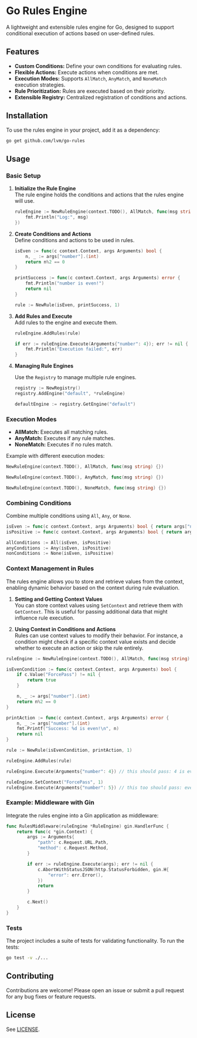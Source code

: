 # Go Rules Engine

A lightweight and extensible rules engine for Go, designed to support conditional execution of actions based on user-defined rules.

## Features

- **Custom Conditions:** Define your own conditions for evaluating rules.
- **Flexible Actions:** Execute actions when conditions are met.
- **Execution Modes:** Supports `AllMatch`, `AnyMatch`, and `NoneMatch` execution strategies.
- **Rule Prioritization:** Rules are executed based on their priority.
- **Extensible Registry:** Centralized registration of conditions and actions.

## Installation

To use the rules engine in your project, add it as a dependency:

```bash
go get github.com/lvm/go-rules
```

## Usage

### Basic Setup

1. **Initialize the Rule Engine**  
   The rule engine holds the conditions and actions that the rules engine will use.

   ```go
   ruleEngine := NewRuleEngine(context.TODO(), AllMatch, func(msg string) {
       fmt.Println("Log:", msg)
   })
   ```

2. **Create Conditions and Actions**  
   Define conditions and actions to be used in rules.

   ```go
   isEven := func(c context.Context, args Arguments) bool {
       n, _ := args["number"].(int)
       return n%2 == 0
   }

   printSuccess := func(c context.Context, args Arguments) error {
       fmt.Println("number is even!")
       return nil
   }

   rule := NewRule(isEven, printSuccess, 1)
   ```

3. **Add Rules and Execute**  
   Add rules to the engine and execute them.

   ```go
   ruleEngine.AddRules(rule)

   if err := ruleEngine.Execute(Arguments{"number": 4}); err != nil {
       fmt.Println("Execution failed:", err)
   }
   ```

4. **Managing Rule Engines**

    Use the `Registry` to manage multiple rule engines.

    ```go
    registry := NewRegistry()
    registry.AddEngine("default", *ruleEngine)

    defaultEngine := registry.GetEngine("default")
    ```


### Execution Modes

- **AllMatch:** Executes all matching rules.
- **AnyMatch:** Executes if any rule matches.
- **NoneMatch:** Executes if no rules match.

Example with different execution modes:

```go
NewRuleEngine(context.TODO(), AllMatch, func(msg string) {})

NewRuleEngine(context.TODO(), AnyMatch, func(msg string) {})

NewRuleEngine(context.TODO(), NoneMatch, func(msg string) {})
```

### Combining Conditions

Combine multiple conditions using `All`, `Any`, or `None`.

```go
isEven := func(c context.Context, args Arguments) bool { return args["number"].(int)%2 == 0 }
isPositive := func(c context.Context, args Arguments) bool { return args["number"].(int) > 0 }

allConditions := All(isEven, isPositive)
anyConditions := Any(isEven, isPositive)
nonConditions := None(isEven, isPositive)
```


### Context Management in Rules

The rules engine allows you to store and retrieve values from the context, enabling dynamic behavior based on the context during rule evaluation.

1. **Setting and Getting Context Values**  
   You can store context values using `SetContext` and retrieve them with `GetContext`. This is useful for passing additional data that might influence rule execution.

2. **Using Context in Conditions and Actions**  
   Rules can use context values to modify their behavior. For instance, a condition might check if a specific context value exists and decide whether to execute an action or skip the rule entirely.


```go
ruleEngine := NewRuleEngine(context.TODO(), AllMatch, func(msg string) {})

isEvenCondition := func(c context.Context, args Arguments) bool {
    if c.Value("ForcePass") != nil {
        return true
    }

    n, _ := args["number"].(int)
    return n%2 == 0
}

printAction := func(c context.Context, args Arguments) error {
    n, _ := args["number"].(int)
    fmt.Printf("Success: %d is even!\n", n)
    return nil
}

rule := NewRule(isEvenCondition, printAction, 1)

ruleEngine.AddRules(rule)

ruleEngine.Execute(Arguments{"number": 4}) // this should pass: 4 is even.

ruleEngine.SetContext("ForcePass", 1)
ruleEngine.Execute(Arguments{"number": 5}) // this too should pass: even though 5 is odd, ForcePass is not nil
```


### Example: Middleware with Gin

Integrate the rules engine into a Gin application as middleware:

```go
func RulesMiddleware(ruleEngine *RuleEngine) gin.HandlerFunc {
    return func(c *gin.Context) {
        args := Arguments{
            "path": c.Request.URL.Path,
            "method": c.Request.Method,
        }

        if err := ruleEngine.Execute(args); err != nil {
            c.AbortWithStatusJSON(http.StatusForbidden, gin.H{
                "error": err.Error(),
            })
            return
        }

        c.Next()
    }
}
```

### Tests

The project includes a suite of tests for validating functionality. To run the tests:

```bash
go test -v ./...
```

## Contributing

Contributions are welcome! Please open an issue or submit a pull request for any bug fixes or feature requests.

## License

See [LICENSE](LICENSE).